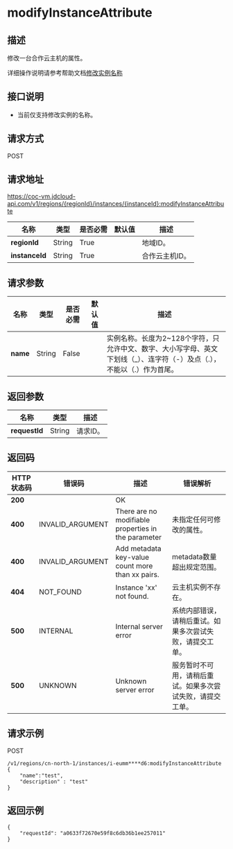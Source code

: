 # modifyInstanceAttribute


## 描述

修改一台合作云主机的属性。

详细操作说明请参考帮助文档[修改实例名称](https://docs.jdcloud.com/cn/coc-virtual-machines/modify-instance-name)

## 接口说明
- 当前仅支持修改实例的名称。


## 请求方式
POST

## 请求地址
https://coc-vm.jdcloud-api.com/v1/regions/{regionId}/instances/{instanceId}:modifyInstanceAttribute

|名称|类型|是否必需|默认值|描述|
|---|---|---|---|---|
|**regionId**|String|True| |地域ID。|
|**instanceId**|String|True| |合作云主机ID。|

## 请求参数
|名称|类型|是否必需|默认值|描述|
|---|---|---|---|---|
|**name**|String|False| |实例名称。长度为2\~128个字符，只允许中文、数字、大小写字母、英文下划线（\_）、连字符（-）及点（.），不能以（.）作为首尾。<br>|


## 返回参数
|名称|类型|描述|
|---|---|---|
|**requestId**|String|请求ID。|


## 返回码
|HTTP状态码|错误码|描述|错误解析|
|---|---|---|---|
|**200**||OK||
|**400**|INVALID_ARGUMENT|There are no modifiable properties in the parameter|未指定任何可修改的属性。|
|**400**|INVALID_ARGUMENT|Add metadata key-value count more than xx pairs.|metadata数量超出规定范围。|
|**404**|NOT_FOUND|Instance 'xx' not found.|云主机实例不存在。|
|**500**|INTERNAL|Internal server error|系统内部错误，请稍后重试。如果多次尝试失败，请提交工单。|
|**500**|UNKNOWN|Unknown server error|服务暂时不可用，请稍后重试。如果多次尝试失败，请提交工单。|

## 请求示例
POST

```
/v1/regions/cn-north-1/instances/i-eumm****d6:modifyInstanceAttribute
{
    "name":"test",
    "description" : "test"
}
```


## 返回示例
```
{
    "requestId": "a0633f72670e59f8c6db36b1ee257011"
}
```

